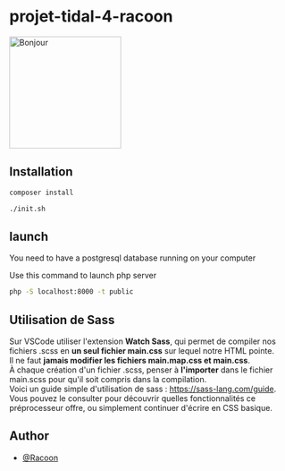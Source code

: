 # projet-tidal-4-racoon



<img src="https://images.alphacoders.com/596/thumb-1920-596047.jpg" alt="Bonjour" width="200"/>


## Installation

```bash
composer install
```

```bash
./init.sh
```

## launch
You need to have a postgresql database running on your computer

Use this command to launch php server
```bash
php -S localhost:8000 -t public
```


## Utilisation de Sass  

Sur VSCode utiliser l'extension __Watch Sass__, qui permet de compiler nos fichiers .scss en __un seul fichier main.css__ sur lequel notre HTML pointe.  
Il ne faut __jamais modifier les fichiers main.map.css et main.css__.  
À chaque création d'un fichier .scss, penser à __l'importer__ dans le fichier main.scss pour qu'il soit compris dans la compilation.  
Voici un guide simple d'utilisation de sass : https://sass-lang.com/guide. Vous pouvez le consulter pour découvrir quelles fonctionnalités ce préprocesseur offre, ou simplement continuer d'écrire en CSS basique.   

## Author
- [@Racoon](https://github.com/cpe-lyon/projet-tidal-4-racoon)
